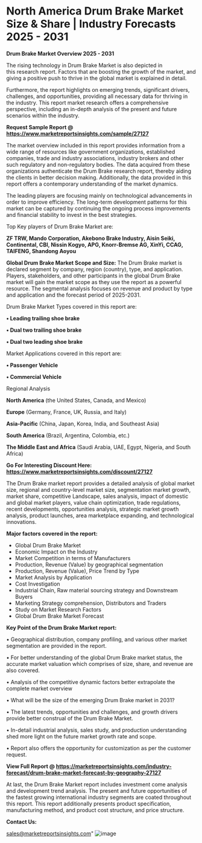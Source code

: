  # North America Drum Brake Market Size & Share | Industry Forecasts 2025 - 2031

<Strong> Drum Brake Market Overview 2025 - 2031</strong>

The rising technology in Drum Brake Market is also depicted in this research report. Factors that are boosting the growth of the market, and giving a positive push to thrive in the global market is explained in detail.

Furthermore, the report highlights on emerging trends, significant drivers, challenges, and opportunities, providing all necessary data for thriving in the industry. This report market research offers a comprehensive perspective, including an in-depth analysis of the present and future scenarios within the industry.

<strong>Request Sample Report @ <a href=https://www.marketreportsinsights.com/sample/27127>https://www.marketreportsinsights.com/sample/27127</a></strong>

The market overview included in this report provides information from a wide range of resources like government organizations, established companies, trade and industry associations, industry brokers and other such regulatory and non-regulatory bodies. The data acquired from these organizations authenticate the Drum Brake research report, thereby aiding the clients in better decision making. Additionally, the data provided in this report offers a contemporary understanding of the market dynamics.

The leading players are focusing mainly on technological advancements in order to improve efficiency. The long-term development patterns for this market can be captured by continuing the ongoing process improvements and financial stability to invest in the best strategies.

Top Key players of Drum Brake Market are:

<strong>ZF TRW, Mando Corporation, Akebono Brake Industry, Aisin Seiki, Continental, CBI, Nissin Kogyo, APG, Knorr-Bremse AG, XinYi, CCAG, TAIFENG, Shandong Aoyou</strong>

<strong><b>Global Drum Brake Market Scope and Size:</b></strong>
The Drum Brake market is declared segment by company, region (country), type, and application. Players, stakeholders, and other participants in the global Drum Brake market will gain the market scope as they use the report as a powerful resource. The segmental analysis focuses on revenue and product by type and application and the forecast period of 2025-2031.

Drum Brake Market Types covered in this report are:

<strong>• Leading trailing shoe brake

• Dual two trailing shoe brake

• Dual two leading shoe brake</strong>

Market Applications covered in this report are:

<strong>• Passenger Vehicle

• Commercial Vehicle</strong> 

Regional Analysis

<strong>North America</strong> (the United States, Canada, and Mexico)

<strong>Europe</strong> (Germany, France, UK, Russia, and Italy)

<strong>Asia-Pacific</strong> (China, Japan, Korea, India, and Southeast Asia)

<strong>South America</strong> (Brazil, Argentina, Colombia, etc.)

<strong>The Middle East and Africa</strong> (Saudi Arabia, UAE, Egypt, Nigeria, and South Africa)

<strong>Go For Interesting Discount Here: <a href=https://www.marketreportsinsights.com/discount/27127>https://www.marketreportsinsights.com/discount/27127</a></strong>

The Drum Brake market report provides a detailed analysis of global market size, regional and country-level market size, segmentation market growth, market share, competitive Landscape, sales analysis, impact of domestic and global market players, value chain optimization, trade regulations, recent developments, opportunities analysis, strategic market growth analysis, product launches, area marketplace expanding, and technological innovations.

<strong><b>Major factors covered in the report:</b></strong>
<ul>
  <li>Global Drum Brake Market </li>
  <li>Economic Impact on the Industry</li>
  <li>Market Competition in terms of Manufacturers</li>
  <li>Production, Revenue (Value) by geographical segmentation</li>
  <li>Production, Revenue (Value), Price Trend by Type</li>
  <li>Market Analysis by Application</li>
  <li>Cost Investigation</li>
  <li>Industrial Chain, Raw material sourcing strategy and Downstream Buyers</li>
  <li>Marketing Strategy comprehension, Distributors and Traders</li>
  <li>Study on Market Research Factors</li>
  <li>Global Drum Brake Market Forecast</li>
</ul>

<strong><b>Key Point of the Drum Brake Market report:</b></strong>

• Geographical distribution, company profiling, and various other market segmentation are provided in the report.

• For better understanding of the global Drum Brake market status, the accurate market valuation which comprises of size, share, and revenue are also covered.

• Analysis of the competitive dynamic factors better extrapolate the complete market overview

• What will be the size of the emerging Drum Brake market in 2031?

• The latest trends, opportunities and challenges, and growth drivers provide better construal of the Drum Brake Market.

• In-detail industrial analysis, sales study, and production understanding shed more light on the future market growth rate and scope.

• Report also offers the opportunity for customization as per the customer request.

<strong><b>View Full Report @ <a href=https://marketreportsinsights.com/industry-forecast/drum-brake-market-forecast-by-geography-27127>https://marketreportsinsights.com/industry-forecast/drum-brake-market-forecast-by-geography-27127</a></b></strong>


At last, the Drum Brake Market report includes investment come analysis and development trend analysis. The present and future opportunities of the fastest growing international industry segments are coated throughout this report. This report additionally presents product specification, manufacturing method, and product cost structure, and price structure.

<strong>Contact Us:</strong>

sales@marketreportsinsights.com"
![image](https://github.com/user-attachments/assets/e73af9e2-3b3c-4195-ae6e-2d47d69d1aae)
